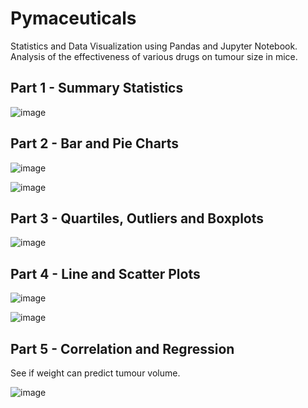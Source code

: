 # Pymaceuticals
Statistics and Data Visualization using Pandas and Jupyter Notebook. Analysis of the effectiveness of various drugs on tumour size in mice.

## Part 1 - Summary Statistics

![image](https://github.com/quazchuaz/Pymaceuticals/assets/135037270/94bed070-34f2-4fee-8cd0-9c2cbb0f24b8)


## Part 2 - Bar and Pie Charts

![image](https://github.com/quazchuaz/Pymaceuticals/assets/135037270/933d706d-8c67-43e6-8330-95d7d3d99bac)

![image](https://github.com/quazchuaz/Pymaceuticals/assets/135037270/6976ac34-5d01-4023-ad61-4fed90557ce4)


## Part 3 - Quartiles, Outliers and Boxplots

![image](https://github.com/quazchuaz/Pymaceuticals/assets/135037270/61a68a71-df83-4ab9-9635-f6ea44a3a4d7)

## Part 4 - Line and Scatter Plots

![image](https://github.com/quazchuaz/Pymaceuticals/assets/135037270/a85e4424-0f66-4574-b506-705bdb880073)

![image](https://github.com/quazchuaz/Pymaceuticals/assets/135037270/3cb1050b-56d2-4151-afdd-f3cfc6a57549)

## Part 5 - Correlation and Regression

See if weight can predict tumour volume.

![image](https://github.com/quazchuaz/Pymaceuticals/assets/135037270/c38ea494-167b-4402-ad16-c663c6d014b0)
